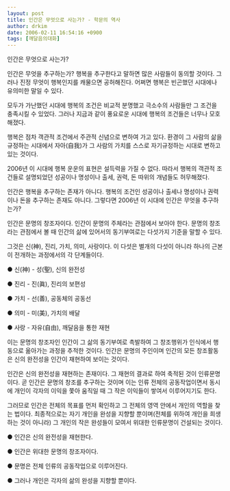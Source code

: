 ```yaml
---
layout: post
title: 인간은 무엇으로 사는가? - 학문의 역사
author: drkim
date: 2006-02-11 16:54:16 +0900
tags: [깨달음의대화]
---
```


  
인간은 무엇으로 사는가?
  

  
인간은 무엇을 추구하는가? 행복을 추구한다고 말하면 많은 사람들이 동의할 것이다. 그러나 진정 무엇이 행복인지를 캐물으면 공허해진다. 어쩌면 행복은 빈곤했던 시대에나 유의미한 말일 수 있다. 
  

  
모두가 가난했던 시대에 행복의 조건은 비교적 분명했고 극소수의 사람들만 그 조건을 충족시킬 수 있었다. 그러나 지금과 같이 풍요로운 시대에 행복의 조건들은 너무나 모호해졌다. 
  

  
행복은 점차 객관적 조건에서 주관적 신념으로 변하여 가고 있다. 환경이 그 사람의 삶을 규정하는 시대에서 자아(自我)가 그 사람의 가치를 스스로 자기규정하는 시대로 변하고 있는 것이다. 
  

  
2006년 이 시대에 행복 운운의 표현은 설득력을 가질 수 없다. 따라서 행복의 객관적 조건들로 설명되었던 성공이나 명성이나 출세, 권력, 돈 따위의 개념들도 허무해졌다.
  

  
인간은 행복을 추구하는 존재가 아니다. 행복의 조건인 성공이나 출세나 명성이나 권력이나 돈을 추구하는 존재도 아니다. 그렇다면 2006년 이 시대에 인간은 무엇을 추구하는가? 
  

  
인간은 문명의 창조자이다. 인간이 문명의 주체라는 관점에서 보아야 한다. 문명의 창조라는 관점에서 볼 때 인간의 삶에 있어서의 동기부여로는 다섯가지 기준을 말할 수 있다. 
  

  
그것은 신(神), 진리, 가치, 의미, 사랑이다. 이 다섯은 별개의 다섯이 아니라 하나의 근본이 전개하는 과정에서의 각 단계들이다. 
  

  
● 신(神) - 성(聖), 신의 완전성 
  
● 진리 - 진(眞), 진리의 보편성
  
● 가치 - 선(善), 공동체의 공동선
  
● 의미 - 미(美), 가치의 배달
  
● 사랑 - 자유(自由), 깨달음을 통한 재현 
  

  
이는 문명의 창조자인 인간이 그 삶의 동기부여로 촉발하여 그 창조행위가 인식에서 행동으로 옮아가는 과정을 추적한 것이다. 인간은 문명의 주인이며 인간의 모든 창조활동은 신의 완전성을 인간이 재현하여 보이는 것이다. 
  

  
인간은 신의 완전성을 재현하는 존재이다. 그 재현의 결과로 하여 축적된 것이 인류문명이다. 곧 인간은 문명의 창조를 추구하는 것이며 이는 인류 전체의 공동작업이면서 동시에 개인이 각자의 이익을 쫓아 움직일 때 그 작은 이익들이 쌓여서 이루어지기도 한다.
  

  
그러므로 인간은 전체의 목표를 먼저 확인하고 그 전체의 영역 안에서 개인의 역할을 찾는 법이다. 최종적으로는 자기 개인을 완성을 지향할 뿐이며(전체를 위하여 개인을 희생하는 것이 아니라) 그 개인의 작은 완성들이 모여서 위대한 인류문명이 건설되는 것이다. 
  

  
● 인간은 신의 완전성을 재현한다. 
  
● 인간은 위대한 문명의 창조자이다. 
  
● 문명은 전체 인류의 공동작업으로 이루어진다. 
  
● 그러나 개인은 각자의 삶의 완성을 지향할 뿐이다.
